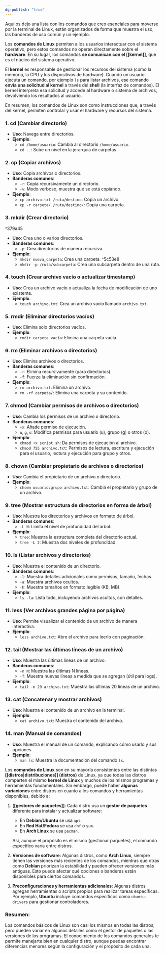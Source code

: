 ```yaml
---
dg-publish: "true"
---
```

Aquí os dejo una lista con los comandos que creo esenciales para moverse por la terminal de Linux, están organizados de forma que muestra el uso, las banderas de uso común y un ejemplo.

Los **comandos de Linux** permiten a los usuarios interactuar con el sistema operativo, pero estos comandos no operan directamente sobre el **hardware**. En su lugar, los comandos **se comunican con el [[kernel]]**, que es el núcleo del sistema operativo.

El **kernel** es responsable de gestionar los recursos del sistema (como la memoria, la CPU y los dispositivos de hardware). Cuando un usuario ejecuta un comando, por ejemplo `ls` para listar archivos, ese comando **envía una solicitud al kernel** a través del **shell** (la interfaz de comandos). El kernel interpreta esa solicitud y accede al hardware o sistema de archivos, devolviendo los resultados al usuario.

En resumen, los comandos de Linux son como instrucciones que, a través del kernel, permiten controlar y usar el hardware y recursos del sistema.
### 1. **cd** (Cambiar directorio)

- **Uso**: Navega entre directorios.
- **Ejemplo**:
    - `cd /home/usuario`: Cambia al directorio `/home/usuario`.
    - `cd ..`: Sube un nivel en la jerarquía de carpetas.

### 2. **cp** (Copiar archivos)

- **Uso**: Copia archivos o directorios.
- **Banderas comunes**:
    - `-r`: Copia recursivamente un directorio.
    - `-v`: Modo verboso, muestra qué se está copiando.
- **Ejemplo**:
    - `cp archivo.txt /ruta/destino`: Copia un archivo.
    - `cp -r carpeta/ /ruta/destino/`: Copia una carpeta.

### 3. **mkdir** (Crear directorio)

^379a45

- **Uso**: Crea uno o varios directorios.
- **Banderas comunes**:
    - `-p`: Crea directorios de manera recursiva.
- **Ejemplo**:
    - `mkdir nueva_carpeta`: Crea una carpeta. ^5c53e8
    - `mkdir -p /ruta/subcarpeta`: Crea una subcarpeta dentro de una ruta.

### 4. **touch** (Crear archivo vacío o actualizar timestamp)

- **Uso**: Crea un archivo vacío o actualiza la fecha de modificación de uno existente.
- **Ejemplo**:
    - `touch archivo.txt`: Crea un archivo vacío llamado `archivo.txt`.

### 5. **rmdir** (Eliminar directorios vacíos)

- **Uso**: Elimina solo directorios vacíos.
- **Ejemplo**:
    - `rmdir carpeta_vacía`: Elimina una carpeta vacía.

### 6. **rm** (Eliminar archivos o directorios)

- **Uso**: Elimina archivos o directorios.
- **Banderas comunes**:
    - `-r`: Elimina recursivamente (para directorios).
    - `-f`: Fuerza la eliminación sin confirmación.
- **Ejemplo**:
    - `rm archivo.txt`: Elimina un archivo.
    - `rm -rf carpeta/`: Elimina una carpeta y su contenido.

### 7. **chmod** (Cambiar permisos de archivos o directorios)

- **Uso**: Cambia los permisos de un archivo o directorio.
- **Banderas comunes**:
    - `+x`: Añade permiso de ejecución.
    - `u`, `g`, `o`: Modifica permisos para usuario (u), grupo (g) o otros (o).
- **Ejemplo**:
    - `chmod +x script.sh`: Da permisos de ejecución al archivo.
    - `chmod 755 archivo.txt`: Permisos de lectura, escritura y ejecución para el usuario, lectura y ejecución para grupo y otros.

### 8. **chown** (Cambiar propietario de archivos o directorios)

- **Uso**: Cambia el propietario de un archivo o directorio.
- **Ejemplo**:
    - `chown usuario:grupo archivo.txt`: Cambia el propietario y grupo de un archivo.

### 9. **tree** (Mostrar estructura de directorios en forma de árbol)

- **Uso**: Muestra los directorios y archivos en formato de árbol.
- **Banderas comunes**:
    - `-L N`: Limita el nivel de profundidad del árbol.
- **Ejemplo**:
    - `tree`: Muestra la estructura completa del directorio actual.
    - `tree -L 2`: Muestra dos niveles de profundidad.

### 10. **ls** (Listar archivos y directorios)

- **Uso**: Muestra el contenido de un directorio.
- **Banderas comunes**:
    - `-l`: Muestra detalles adicionales como permisos, tamaño, fechas.
    - `-a`: Muestra archivos ocultos.
    - `-h`: Muestra tamaños en formato legible (KB, MB).
- **Ejemplo**:
    - `ls -la`: Lista todo, incluyendo archivos ocultos, con detalles.

### 11. **less** (Ver archivos grandes página por página)

- **Uso**: Permite visualizar el contenido de un archivo de manera interactiva.
- **Ejemplo**:
    - `less archivo.txt`: Abre el archivo para leerlo con paginación.

### 12. **tail** (Mostrar las últimas líneas de un archivo)

- **Uso**: Muestra las últimas líneas de un archivo.
- **Banderas comunes**:
    - `-n N`: Muestra las últimas N líneas.
    - `-f`: Muestra nuevas líneas a medida que se agregan (útil para logs).
- **Ejemplo**:
    - `tail -n 20 archivo.txt`: Muestra las últimas 20 líneas de un archivo.

### 13. **cat** (Concatenar y mostrar archivos)

- **Uso**: Muestra el contenido de un archivo en la terminal.
- **Ejemplo**:
    - `cat archivo.txt`: Muestra el contenido del archivo.

### 14. **man** (Manual de comandos)

- **Uso**: Muestra el manual de un comando, explicando cómo usarlo y sus opciones.
- **Ejemplo**:
    - `man ls`: Muestra la documentación del comando `ls`.

Los **comandos de Linux** son en su mayoría consistentes entre las distintas **[[distros|distribuciones]] (distros)** de Linux, ya que todas las distros comparten el mismo **kernel de Linux** y muchos de los mismos programas y herramientas fundamentales. Sin embargo, puede haber **algunas variaciones** entre distros en cuanto a los comandos y herramientas disponibles, debido a:

1. **[[gestores de paquetes]]**: Cada distro usa un **gestor de paquetes** diferente para instalar y actualizar software:
    
    - En **Debian/Ubuntu** se usa `apt`.
    - En **Red Hat/Fedora** se usa `dnf` o `yum`.
    - En **Arch Linux** se usa `pacman`.
    
    Así, aunque el propósito es el mismo (gestionar paquetes), el comando específico varía entre distros.
    
2. **Versiones de software**: Algunas distros, como **Arch Linux**, siempre tienen las versiones más recientes de los comandos, mientras que otras como **Debian** priorizan la estabilidad y pueden ofrecer versiones más antiguas. Esto puede afectar qué opciones o banderas están disponibles para ciertos comandos.
    
3. **Preconfiguraciones y herramientas adicionales**: Algunas distros agregan herramientas o scripts propios para realizar tareas específicas. Por ejemplo, **Ubuntu** incluye comandos específicos como `ubuntu-drivers` para gestionar controladores.
    

### Resumen:

Los comandos básicos de Linux son casi los mismos en todas las distros, pero pueden variar en algunos detalles como el gestor de paquetes o las versiones de los programas. El conocimiento de los comandos generales te permite manejarte bien en cualquier distro, aunque puedas encontrar diferencias menores según la configuración y el propósito de cada una.